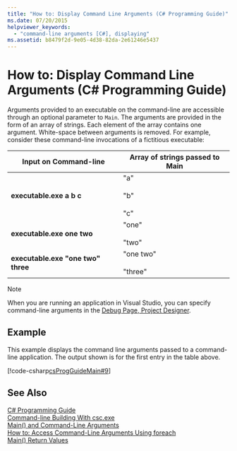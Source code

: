 ```yaml
---
title: "How to: Display Command Line Arguments (C# Programming Guide)"
ms.date: 07/20/2015
helpviewer_keywords: 
  - "command-line arguments [C#], displaying"
ms.assetid: b8479f2d-9e05-4d38-82da-2e61246e5437
---
```

# How to: Display Command Line Arguments (C# Programming Guide)
Arguments provided to an executable on the command-line are accessible through an optional parameter to `Main`. The arguments are provided in the form of an array of strings. Each element of the array contains one argument. White-space between arguments is removed. For example, consider these command-line invocations of a fictitious executable:  
  
|Input on Command-line|Array of strings passed to Main|  
|----------------------------|-------------------------------------|  
|**executable.exe a b c**|"a"<br /><br /> "b"<br /><br /> "c"|  
|**executable.exe one two**|"one"<br /><br /> "two"|  
|**executable.exe "one two" three**|"one two"<br /><br /> "three"|  
  
> [!NOTE]
>  When you are running an application in Visual Studio, you can specify command-line arguments in the [Debug Page, Project Designer](/visualstudio/ide/reference/debug-page-project-designer).  
  
## Example  
 This example displays the command line arguments passed to a command-line application. The output shown is for the first entry in the table above.  
  
 [!code-csharp[csProgGuideMain#9](../../../csharp/programming-guide/inside-a-program/codesnippet/CSharp/how-to-display-command-line-arguments_1.cs)]  
  
## See Also  
 [C# Programming Guide](../../../csharp/programming-guide/index.md)  
 [Command-line Building With csc.exe](../../../csharp/language-reference/compiler-options/command-line-building-with-csc-exe.md)  
 [Main() and Command-Line Arguments](../../../csharp/programming-guide/main-and-command-args/index.md)  
 [How to: Access Command-Line Arguments Using foreach](../../../csharp/programming-guide/main-and-command-args/how-to-access-command-line-arguments-using-foreach.md)  
 [Main() Return Values](../../../csharp/programming-guide/main-and-command-args/main-return-values.md)
